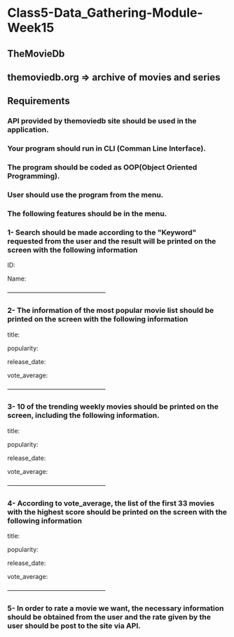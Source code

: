 # Class5-Data_Gathering-Module-Week15
## TheMovieDb
## themoviedb.org => archive of movies and series
## Requirements
### API provided by themoviedb site should be used in the application.
### Your program should run in CLI (Comman Line Interface).
### The program should be coded as OOP(Object Oriented Programming).
### User should use the program from the menu.

### The following features should be in the menu.
### 1- Search should be made according to the "Keyword" requested from the user and the result will be printed on the screen with the following information

ID:

Name:

————————————————

### 2- The information of the most popular movie list should be printed on the screen with the following information
title:

popularity:

release_date:

vote_average:

————————————————

### 3- 10 of the trending weekly movies should be printed on the screen, including the following information.

title:

popularity:

release_date:

vote_average:

————————————————

### 4- According to vote_average, the list of the first 33 movies with the highest score should be printed on the screen with the following information


title:

popularity:

release_date:

vote_average:

————————————————

### 5- In order to rate a movie we want, the necessary information should be obtained from the user and the rate given by the user should be post to the site via API.
